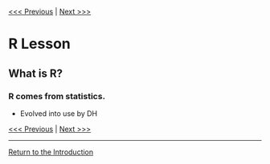 [<<< Previous](which.md) | [Next >>>](tidytext.md) 

# R Lesson 

## What is  R? 

### R comes from statistics. 
* Evolved into use by DH
<!--* Python is also becoming more popular, r is easier, has good built in libraries 
[machine learning better in python](https://github.com/SouthernMethodistUniversity/think-play-hack)
R, you mostly run scripts (less formal then programming)
R (like Java) is interpretive 
Packages of code, makes thing easier (ex. use gg plot package for graphs instead of writing own scripts)
Tidyverse broad collection of packages that help with: text mining, viz, making r cleaner easier to use
R Studio: integrated development environment 
Glossary: tibble, pipes, packages, object, group by, regex, stop words
list most important, then directions to look up in r studio 

‘grammar of graphics’ learn for ggplot2 library --> 

[<<< Previous](which.md) | [Next >>>](tidytext.md) 

-----

[Return to the Introduction](https://github.com/DHRISMU/r)